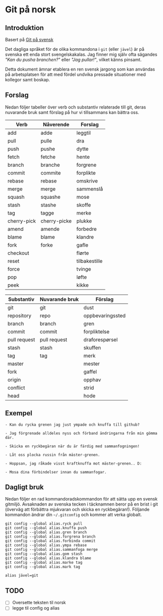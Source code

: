 # Git på norsk

## Introduktion

Basert på [Git på svensk](https://github.com/bjorne/git-pa-svenska)

Det dagliga språket för de olika kommandona i `git` (eller `jävel`) är
på svenska ett enda stort svengelskakalas. Jag finner mig själv ofta
sägandes _"Kan du pusha branchen?"_ eller _"Jag pullar!"_, vilket
känns pinsamt.

Detta dokument ämnar etablera en ren svensk jargong som kan användas
på arbetsplatsen för att med fördel undvika pressade situationer med
kollegor samt boskap.

## Forslag

Nedan följer tabeller över verb och substantiv relaterade till git,
deras nuvarande bruk samt förslag på hur vi tillsammans kan bättra
oss.

| Verb        | Nåverende      | Forslag       |
|-------------|----------------|---------------|
| add         | adde           | leggtil       |
| pull        | pulle          | dra         |
| push        | pushe          | dytte        |
| fetch       | fetche         | hente         |
| branch      | branche        | forgrene      |
| commit      | commite        | forplikte      |
| rebase      | rebase         | omskrive          |
| merge       | merge          | sammenslå    |
| squash      | squashe        | mose          |
| stash       | stashe         | skoffe         |
| tag         | tagge          | merke         |
| cherry-pick | cherry-picke   | plukke |
| amend       | amende         | forbedre    |
| blame       | blame          | klandre       |
| fork       | forke          | gafle       |
| checkout       |           | flørte       |
| reset       |           | tilbakestille       |
| force       |           | tvinge       |
| pop       |           | løfte       |
| peek       |           | kikke       |

| Substantiv   | Nuvarande bruk | Förslag     |
|--------------|----------------|-------------|
| git          | git            | dust       |
| repository   | repo           | oppbevaringssted   |
| branch       | branch         | gren        |
| commit       | commit         | forpliktelse |
| pull request | pull request   | draforespørsel |
| stash        | stash          | skuffen       |
| tag          | tag            | merk       |
| master          |             | mester       |
| fork          |             | gaffel       |
| origin          |             | opphav       |
| conflict          |             | strid       |
| head          |             | hode       |

## Exempel

    - Kan du rycka grenen jag just ympade och knuffa till github?

    - Jag förgrenade alldeles nyss och förband ändringarna från min gömma där.

    - Skicka en ryckbegäran när du är färdig med sammanfogningen!

    - Låt oss plocka russin från mäster-grenen.
    
    - Hoppsan, jag råkade visst kraftknuffa mot mäster-grenen.. D:

    - Mosa dina förbindelser innan du sammanfogar.

## Dagligt bruk

Nedan följer en rad kommandoradskommandon för att sätta upp en svensk
gitmiljö. Avsaknaden av svenska tecken i täcknamnen beror på en brist i git
(överväg att förbättra mjukvaran och skicka en ryckbegäran!). Följande
kommandon ändrar din `~/.gitconfig` och kommer att verka globalt.

    git config --global alias.ryck pull
    git config --global alias.knuffa push
    git config --global alias.gren branch
    git config --global alias.forgrena branch
    git config --global alias.forbinda commit
    git config --global alias.ympa rebase
    git config --global alias.sammanfoga merge
    git config --global alias.gom stash
    git config --global alias.klandra blame
    git config --global alias.marke tag
    git config --global alias.mark tag

    alias jävel=git

## TODO
- [ ] Oversette teksten til norsk
- [ ] legge til config og alias
